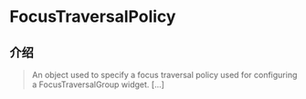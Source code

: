 # FocusTraversalPolicy

## 介绍

> An object used to specify a focus traversal policy used for configuring a FocusTraversalGroup widget. [...]

